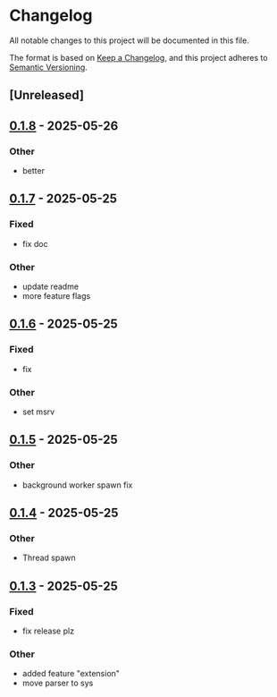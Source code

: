 # Changelog

All notable changes to this project will be documented in this file.

The format is based on [Keep a Changelog](https://keepachangelog.com/en/1.0.0/),
and this project adheres to [Semantic Versioning](https://semver.org/spec/v2.0.0.html).

## [Unreleased]

## [0.1.8](https://github.com/maratik123/tcmalloc-better/compare/tcmalloc-better-v0.1.7...tcmalloc-better-v0.1.8) - 2025-05-26

### Other

- better

## [0.1.7](https://github.com/maratik123/tcmalloc-better/compare/tcmalloc-better-v0.1.6...tcmalloc-better-v0.1.7) - 2025-05-25

### Fixed

- fix doc

### Other

- update readme
- more feature flags

## [0.1.6](https://github.com/maratik123/tcmalloc-better/compare/tcmalloc-better-v0.1.5...tcmalloc-better-v0.1.6) - 2025-05-25

### Fixed

- fix

### Other

- set msrv

## [0.1.5](https://github.com/maratik123/tcmalloc-better/compare/tcmalloc-better-v0.1.4...tcmalloc-better-v0.1.5) - 2025-05-25

### Other

- background worker spawn fix

## [0.1.4](https://github.com/maratik123/tcmalloc-better/compare/tcmalloc-better-v0.1.3...tcmalloc-better-v0.1.4) - 2025-05-25

### Other

- Thread spawn

## [0.1.3](https://github.com/maratik123/tcmalloc-better/compare/tcmalloc-better-v0.1.2...tcmalloc-better-v0.1.3) - 2025-05-25

### Fixed

- fix release plz

### Other

- added feature "extension"
- move parser to sys
